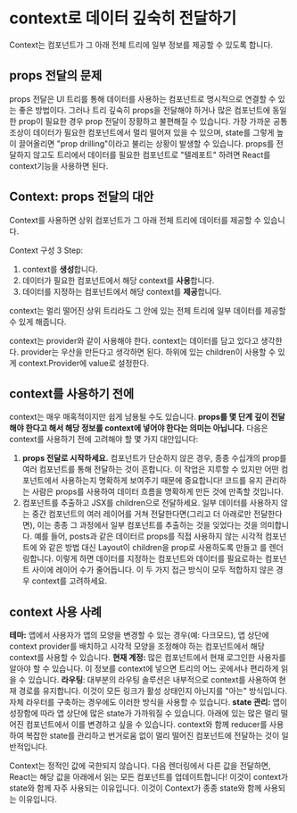 # context로 데이터 깊숙히 전달하기

Context는 컴포넌트가 그 아래 전체 트리에 일부 정보를 제공할 수 있도록 합니다.

## props 전달의 문제

props 전달은 UI 트리를 통해 데이터를 사용하는 컴포넌트로 명시적으로 연결할 수 있는 좋은 방법이다.
그러나 트리 깊숙히 props을 전달해야 하거나 많은 컴포넌트에 동일한 prop이 필요한 경우 prop 전달이 장황하고 불편해질 수 있습니다. 가장 가까운 공통 조상이 데이터가 필요한 컴포넌트에서 멀리 떨어져 있을 수 있으며, state를 그렇게 높이 끌어올리면 "prop drilling"이라고 불리는 상황이 발생할 수 있습니다.
props를 전달하지 않고도 트리에서 데이터를 필요한 컴포넌트로 "텔레포트" 하려면 React를 context기능을 사용하면 된다.

## Context: props 전달의 대안

Context를 사용하면 상위 컴포넌트가 그 아래 전체 트리에 데이터를 제공할 수 있습니다.

Context 구성 3 Step:

1. context를 **생성**합니다.
2. 데이터가 필요한 컴포넌트에서 해당 context를 **사용**합니다.
3. 데이터를 지정하는 컴포넌트에서 해당 context를 **제공**합니다.

context는 멀리 떨어진 상위 트리라도 그 안에 있는 전체 트리에 일부 데이터를 제공할 수 있게 해줍니다.

context는 provider와 같이 사용해야 한다.
context는 데이터를 담고 있다고 생각한다. provider는 우산을 만든다고 생각하면 된다.
하위에 있는 children이 사용할 수 있게 context.Provider에 value로 설정한다.

## context를 사용하기 전에

context는 매우 매혹적이지만 쉽게 남용될 수도 있습니다. **props를 몇 단계 깊이 전달해야 한다고 해서 해당 정보를 context에 넣어야 한다는 의미는 아닙니다.**
다음은 context를 사용하기 전에 고려해야 할 몇 가지 대안입니다:

1. **props 전달로 시작하세요.** 컴포넌트가 단순하지 않은 경우, 종종 수십개의 prop를 여러 컴포넌트를 통해 전달하는 것이 흔합니다. 이 작업은 지루할 수 있지만 어떤 컴포넌트에서 사용하는지 명확하게 보여주기 때문에 중요합니다! 코드를 유지 관리하는 사람은 props를 사용하여 데이터 흐름을 명확하게 만든 것에 만족할 것입니다.
2. 컴포넌트를 추출하고 JSX를 children으로 전달하세요. 일부 데이터를 사용하지 않는 중간 컴포넌트의 여러 레이어를 거쳐 전달한다면(그리고 더 아래로만 전달한다면), 이는 종종 그 과정에서 일부 컴포넌트를 추출하는 것을 잊었다는 것을 의미합니다. 예를 들어, posts과 같은 데이터르 props를 직접 사용하지 않는 시각적 컴포넌트에 <Layout posts={posts} />와 같은 방법 대신 Layout이 children을 prop로 사용하도록 만들고 <Layout><Posts posts={posts}/></Layout>를 렌더링합니다. 이렇게 하면 데이터를 지정하는 컴포넌트와 데이터를 필요로하는 컴포넌트 사이에 레이어 수가 줄어듭니다.
   이 두 가지 접근 방식이 모두 적합하지 않은 경우 context를 고려하세요.

## context 사용 사례

**테마:** 앱에서 사용자가 앱의 모양을 변경할 수 있는 경우(예: 다크모드), 앱 상단에 context provider를 배치하고 시각적 모양을 조정해야 하는 컴포넌트에서 해당 context를 사용할 수 있습니다.
**현재 계정:** 많은 컴포넌트에서 현재 로그인한 사용자를 알아야 할 수 있습니다. 이 정보를 context에 넣으면 트리의 어느 곳에서나 편리하게 읽을 수 있습니다.
**라우팅**: 대부분의 라우팅 솔루션은 내부적으로 context를 사용하여 현재 경로를 유지합니다. 이것이 모든 링크가 활성 상태인지 아닌지를 "아는" 방식입니다. 자체 라우터를 구축하는 경우에도 이러한 방식을 사용할 수 있습니다.
**state 관리:** 앱이 성장함에 따라 앱 상단에 많은 state가 가까워질 수 있습니다. 아래에 있는 많은 멀리 떨어진 컴포넌트에서 이를 변경하고 싶을 수 있습니다. context와 함께 reducer를 사용하여 복잡한 state를 관리하고 번거로움 없이 멀리 떨어진 컴포넌트에 전달하는 것이 일반적입니다.

Context는 정적인 값에 국한되지 않습니다. 다음 렌더링에서 다른 값을 전달하면, React는 해당 값을 아래에서 읽는 모든 컴포넌트를 업데이트합니다! 이것이 context가 state와 함께 자주 사용되는 이유입니다. 이것이 Context가 종종 state와 함께 사용되는 이유입니다.
